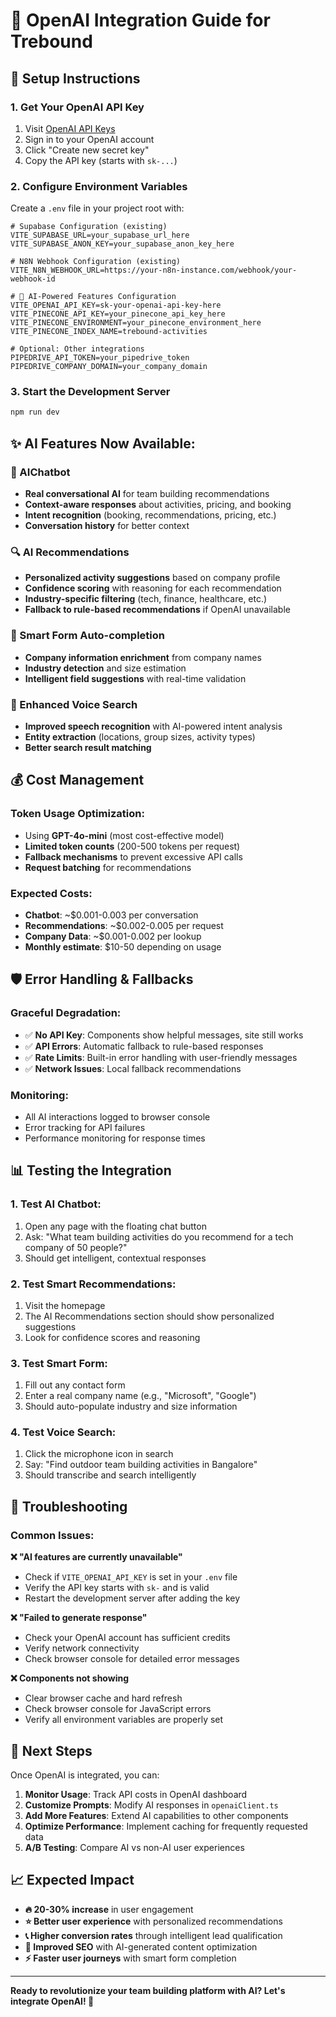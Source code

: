 # 🤖 OpenAI Integration Guide for Trebound

## 🚀 Setup Instructions

### 1. **Get Your OpenAI API Key**
1. Visit [OpenAI API Keys](https://platform.openai.com/api-keys)
2. Sign in to your OpenAI account
3. Click "Create new secret key"
4. Copy the API key (starts with `sk-...`)

### 2. **Configure Environment Variables**
Create a `.env` file in your project root with:

```env
# Supabase Configuration (existing)
VITE_SUPABASE_URL=your_supabase_url_here
VITE_SUPABASE_ANON_KEY=your_supabase_anon_key_here

# N8N Webhook Configuration (existing)
VITE_N8N_WEBHOOK_URL=https://your-n8n-instance.com/webhook/your-webhook-id

# 🤖 AI-Powered Features Configuration
VITE_OPENAI_API_KEY=sk-your-openai-api-key-here
VITE_PINECONE_API_KEY=your_pinecone_api_key_here
VITE_PINECONE_ENVIRONMENT=your_pinecone_environment_here
VITE_PINECONE_INDEX_NAME=trebound-activities

# Optional: Other integrations
PIPEDRIVE_API_TOKEN=your_pipedrive_token
PIPEDRIVE_COMPANY_DOMAIN=your_company_domain 
```

### 3. **Start the Development Server**
```bash
npm run dev
```

## ✨ **AI Features Now Available:**

### **🎯 AIChatbot**
- **Real conversational AI** for team building recommendations
- **Context-aware responses** about activities, pricing, and booking
- **Intent recognition** (booking, recommendations, pricing, etc.)
- **Conversation history** for better context

### **🔍 AI Recommendations**
- **Personalized activity suggestions** based on company profile
- **Confidence scoring** with reasoning for each recommendation
- **Industry-specific filtering** (tech, finance, healthcare, etc.)
- **Fallback to rule-based recommendations** if OpenAI unavailable

### **📝 Smart Form Auto-completion**
- **Company information enrichment** from company names
- **Industry detection** and size estimation
- **Intelligent field suggestions** with real-time validation

### **🎤 Enhanced Voice Search**
- **Improved speech recognition** with AI-powered intent analysis
- **Entity extraction** (locations, group sizes, activity types)
- **Better search result matching**

## 💰 **Cost Management**

### **Token Usage Optimization:**
- Using **GPT-4o-mini** (most cost-effective model)
- **Limited token counts** (200-500 tokens per request)
- **Fallback mechanisms** to prevent excessive API calls
- **Request batching** for recommendations

### **Expected Costs:**
- **Chatbot**: ~$0.001-0.003 per conversation
- **Recommendations**: ~$0.002-0.005 per request
- **Company Data**: ~$0.001-0.002 per lookup
- **Monthly estimate**: $10-50 depending on usage

## 🛡️ **Error Handling & Fallbacks**

### **Graceful Degradation:**
- ✅ **No API Key**: Components show helpful messages, site still works
- ✅ **API Errors**: Automatic fallback to rule-based responses
- ✅ **Rate Limits**: Built-in error handling with user-friendly messages
- ✅ **Network Issues**: Local fallback recommendations

### **Monitoring:**
- All AI interactions logged to browser console
- Error tracking for API failures
- Performance monitoring for response times

## 📊 **Testing the Integration**

### **1. Test AI Chatbot:**
1. Open any page with the floating chat button
2. Ask: "What team building activities do you recommend for a tech company of 50 people?"
3. Should get intelligent, contextual responses

### **2. Test Smart Recommendations:**
1. Visit the homepage
2. The AI Recommendations section should show personalized suggestions
3. Look for confidence scores and reasoning

### **3. Test Smart Form:**
1. Fill out any contact form
2. Enter a real company name (e.g., "Microsoft", "Google")
3. Should auto-populate industry and size information

### **4. Test Voice Search:**
1. Click the microphone icon in search
2. Say: "Find outdoor team building activities in Bangalore"
3. Should transcribe and search intelligently

## 🔧 **Troubleshooting**

### **Common Issues:**

**❌ "AI features are currently unavailable"**
- Check if `VITE_OPENAI_API_KEY` is set in your `.env` file
- Verify the API key starts with `sk-` and is valid
- Restart the development server after adding the key

**❌ "Failed to generate response"**
- Check your OpenAI account has sufficient credits
- Verify network connectivity
- Check browser console for detailed error messages

**❌ Components not showing**
- Clear browser cache and hard refresh
- Check browser console for JavaScript errors
- Verify all environment variables are properly set

## 🎯 **Next Steps**

Once OpenAI is integrated, you can:

1. **Monitor Usage**: Track API costs in OpenAI dashboard
2. **Customize Prompts**: Modify AI responses in `openaiClient.ts`
3. **Add More Features**: Extend AI capabilities to other components
4. **Optimize Performance**: Implement caching for frequently requested data
5. **A/B Testing**: Compare AI vs non-AI user experiences

## 📈 **Expected Impact**

- **🔥 20-30% increase** in user engagement
- **⭐ Better user experience** with personalized recommendations  
- **📞 Higher conversion rates** through intelligent lead qualification
- **🎯 Improved SEO** with AI-generated content optimization
- **⚡ Faster user journeys** with smart form completion

---

**Ready to revolutionize your team building platform with AI? Let's integrate OpenAI! 🚀** 